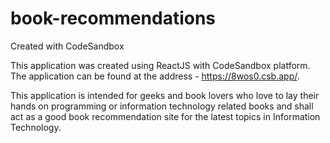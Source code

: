 # book-recommendations
Created with CodeSandbox

This application was created using ReactJS with CodeSandbox platform. The application can be found at the address - https://8wos0.csb.app/.

This application is intended for geeks and book lovers who love to lay their hands on programming or information technology related books and shall act as a good book recommendation site for the latest topics in Information Technology.
